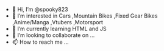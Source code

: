 - 👋 Hi, I’m @spooky823
- 👀 I’m interested in Cars ,Mountain Bikes ,Fixed Gear Bikes ,Anime/Manga ,Vtubers ,Motorsport
- 🌱 I’m currently learning HTML and JS
- 💞️ I’m looking to collaborate on ...
- 📫 How to reach me ...

<!---
spooky823/spooky823 is a ✨ special ✨ repository because its `README.md` (this file) appears on your GitHub profile.
You can click the Preview link to take a look at your changes.
--->
